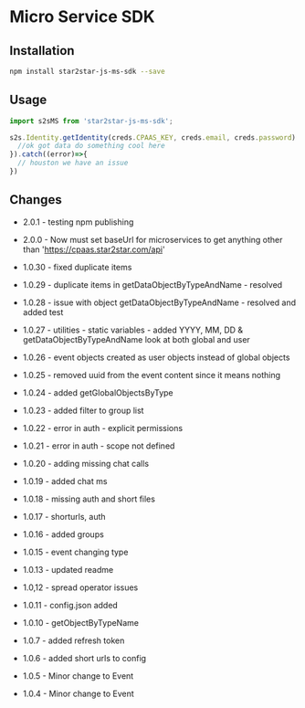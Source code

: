 Micro Service SDK
=================

Installation
------------

```bash
npm install star2star-js-ms-sdk --save
```

Usage
-----

```javascript
import s2sMS from 'star2star-js-ms-sdk';

s2s.Identity.getIdentity(creds.CPAAS_KEY, creds.email, creds.password).then((data)=>{
  //ok got data do something cool here
}).catch((error)=>{
  // houston we have an issue
})
```

Changes
-------
- 2.0.1 - testing npm publishing
- 2.0.0 - Now must set baseUrl for microservices to get anything other than 'https://cpaas.star2star.com/api'

-	1.0.30 - fixed duplicate items
-	1.0.29 - duplicate items in getDataObjectByTypeAndName - resolved
-	1.0.28 - issue with object getDataObjectByTypeAndName - resolved and added test
-	1.0.27 - utilities - static variables - added YYYY, MM, DD & getDataObjectByTypeAndName look at both global and user
-	1.0.26 - event objects created as user objects instead of global objects
-	1.0.25 - removed uuid from the event content since it means nothing
-	1.0.24 - added getGlobalObjectsByType
-	1.0.23 - added filter to group list
-	1.0.22 - error in auth - explicit permissions
-	1.0.21 - error in auth - scope not defined
-	1.0.20 - adding missing chat calls
-	1.0.19 - added chat ms
-	1.0.18 - missing auth and short files
-	1.0.17 - shorturls, auth
-	1.0.16 - added groups
-	1.0.15 - event changing type
-	1.0.13 - updated readme
-	1.0,12 - spread operator issues
-	1.0.11 - config.json added
-	1.0.10 - getObjectByTypeName
-	1.0.7 - added refresh token
-	1.0.6 - added short urls to config
-	1.0.5 - Minor change to Event
-	1.0.4 - Minor change to Event
